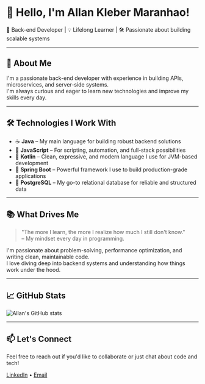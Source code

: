 # 👋 Hello, I'm Allan Kleber Maranhao!

🎯 Back-end Developer | 💡 Lifelong Learner | 🛠 Passionate about building scalable systems

---

## 🚀 About Me

I'm a passionate back-end developer with experience in building APIs, microservices, and server-side systems.  
I'm always curious and eager to learn new technologies and improve my skills every day.

---

## 🛠️ Technologies I Work With

- ☕ **Java** – My main language for building robust backend solutions  
- 📜 **JavaScript** – For scripting, automation, and full-stack possibilities  
- 📱 **Kotlin** – Clean, expressive, and modern language I use for JVM-based development  
- 🌱 **Spring Boot** – Powerful framework I use to build production-grade applications  
- 🐘 **PostgreSQL** – My go-to relational database for reliable and structured data

---

## 📚 What Drives Me

> "The more I learn, the more I realize how much I still don't know."  
> – My mindset every day in programming.

I'm passionate about problem-solving, performance optimization, and writing clean, maintainable code.  
I love diving deep into backend systems and understanding how things work under the hood.

---

## 📈 GitHub Stats

![Allan's GitHub stats](https://github-readme-stats.vercel.app/api?username=ALLLANKLEBER1983&show_icons=true&theme=tokyonight)

---

## 📫 Let's Connect

Feel free to reach out if you'd like to collaborate or just chat about code and tech!

[LinkedIn](https://www.linkedin.com/in/allan-kleber-maranh%C3%A3o-468722142/) • [Email](allankleber1983@gmail.com)


